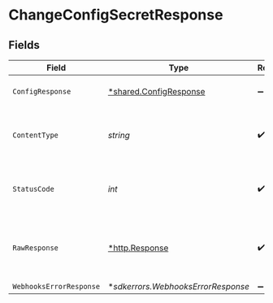 # ChangeConfigSecretResponse


## Fields

| Field                                                                  | Type                                                                   | Required                                                               | Description                                                            |
| ---------------------------------------------------------------------- | ---------------------------------------------------------------------- | ---------------------------------------------------------------------- | ---------------------------------------------------------------------- |
| `ConfigResponse`                                                       | [*shared.ConfigResponse](../../../pkg/models/shared/configresponse.md) | :heavy_minus_sign:                                                     | Secret successfully changed.                                           |
| `ContentType`                                                          | *string*                                                               | :heavy_check_mark:                                                     | HTTP response content type for this operation                          |
| `StatusCode`                                                           | *int*                                                                  | :heavy_check_mark:                                                     | HTTP response status code for this operation                           |
| `RawResponse`                                                          | [*http.Response](https://pkg.go.dev/net/http#Response)                 | :heavy_check_mark:                                                     | Raw HTTP response; suitable for custom response parsing                |
| `WebhooksErrorResponse`                                                | **sdkerrors.WebhooksErrorResponse*                                     | :heavy_minus_sign:                                                     | Error                                                                  |